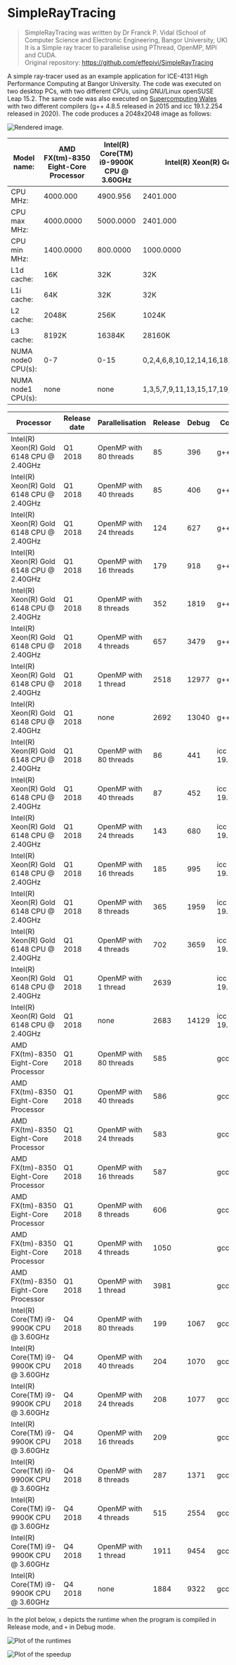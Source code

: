 # SimpleRayTracing

> SimpleRayTracing was written by Dr Franck P. Vidal (School of Computer Science and Electronic Engineering, Bangor University, UK)  
> It is a Simple ray tracer to parallelise using PThread, OpenMP, MPI and CUDA.  
> Original repository: https://github.com/effepivi/SimpleRayTracing

A simple ray-tracer used as an example application for ICE-4131 High Performance Computing at Bangor University. The code was executed on two desktop PCs, with two different CPUs, using GNU/Linux openSUSE Leap 15.2.
The same code was also executed on [Supercomputing Wales](https://www.supercomputing.wales/) with two different compilers (g++ 4.8.5 released in 2015 and icc 19.1.2.254 released in 2020).
The code produces a 2048x2048 image as follows:

![Rendered image.](assets/test.jpg)

| Model name:        | AMD FX(tm)-8350 Eight-Core Processor | Intel(R) Core(TM) i9-9900K CPU @ 3.60GHz | Intel(R) Xeon(R) Gold 6148 CPU @ 2.40GHz               |
| ------------------ | ------------------------------------ | ---------------------------------------- | ------------------------------------------------------ |
| CPU MHz:           | 4000.000                             | 4900.956                                 | 2401.000                                               |
| CPU max MHz:       | 4000.0000                            | 5000.0000                                | 2401.000                                               |
| CPU min MHz:       | 1400.0000                            | 800.0000                                 | 1000.0000                                              |
| L1d cache:         | 16K                                  | 32K                                      | 32K                                                    |
| L1i cache:         | 64K                                  | 32K                                      | 32K                                                    |
| L2 cache:          | 2048K                                | 256K                                     | 1024K                                                  |
| L3 cache:          | 8192K                                | 16384K                                   | 28160K                                                 |
| NUMA node0 CPU(s): | 0-7                                  | 0-15                                     | 0,2,4,6,8,10,12,14,16,18,20,22,24,26,28,30,32,34,36,38 |
| NUMA node1 CPU(s): | none                                 | none                                     | 1,3,5,7,9,11,13,15,17,19,21,23,25,27,29,31,33,35,37,39 |

| Processor                                | Release date | Parallelisation        | Release | Debug | Compiler       |
| ---------------------------------------- | ------------ | ---------------------- | ------- | ----- | -------------- |
| Intel(R) Xeon(R) Gold 6148 CPU @ 2.40GHz | Q1 2018      | OpenMP with 80 threads | 85      | 396   | g++ 4.8.5      |
| Intel(R) Xeon(R) Gold 6148 CPU @ 2.40GHz | Q1 2018      | OpenMP with 40 threads | 85      | 406   | g++ 4.8.5      |
| Intel(R) Xeon(R) Gold 6148 CPU @ 2.40GHz | Q1 2018      | OpenMP with 24 threads | 124     | 627   | g++ 4.8.5      |
| Intel(R) Xeon(R) Gold 6148 CPU @ 2.40GHz | Q1 2018      | OpenMP with 16 threads | 179     | 918   | g++ 4.8.5      |
| Intel(R) Xeon(R) Gold 6148 CPU @ 2.40GHz | Q1 2018      | OpenMP with 8 threads  | 352     | 1819  | g++ 4.8.5      |
| Intel(R) Xeon(R) Gold 6148 CPU @ 2.40GHz | Q1 2018      | OpenMP with 4 threads  | 657     | 3479  | g++ 4.8.5      |
| Intel(R) Xeon(R) Gold 6148 CPU @ 2.40GHz | Q1 2018      | OpenMP with 1 thread   | 2518    | 12977 | g++ 4.8.5      |
| Intel(R) Xeon(R) Gold 6148 CPU @ 2.40GHz | Q1 2018      | none                   | 2692    | 13040 | g++ 4.8.5      |
| Intel(R) Xeon(R) Gold 6148 CPU @ 2.40GHz | Q1 2018      | OpenMP with 80 threads | 86      | 441   | icc 19.1.2.254 |
| Intel(R) Xeon(R) Gold 6148 CPU @ 2.40GHz | Q1 2018      | OpenMP with 40 threads | 87      | 452   | icc 19.1.2.254 |
| Intel(R) Xeon(R) Gold 6148 CPU @ 2.40GHz | Q1 2018      | OpenMP with 24 threads | 143     | 680   | icc 19.1.2.254 |
| Intel(R) Xeon(R) Gold 6148 CPU @ 2.40GHz | Q1 2018      | OpenMP with 16 threads | 185     | 995   | icc 19.1.2.254 |
| Intel(R) Xeon(R) Gold 6148 CPU @ 2.40GHz | Q1 2018      | OpenMP with 8 threads  | 365     | 1959  | icc 19.1.2.254 |
| Intel(R) Xeon(R) Gold 6148 CPU @ 2.40GHz | Q1 2018      | OpenMP with 4 threads  | 702     | 3659  | icc 19.1.2.254 |
| Intel(R) Xeon(R) Gold 6148 CPU @ 2.40GHz | Q1 2018      | OpenMP with 1 thread   | 2639    |       | icc 19.1.2.254 |
| Intel(R) Xeon(R) Gold 6148 CPU @ 2.40GHz | Q1 2018      | none                   | 2683    | 14129 | icc 19.1.2.254 |
| AMD FX(tm)-8350 Eight-Core Processor     | Q1 2018      | OpenMP with 80 threads | 585     |       | gcc 7.5.0      |
| AMD FX(tm)-8350 Eight-Core Processor     | Q1 2018      | OpenMP with 40 threads | 586     |       | gcc 7.5.0      |
| AMD FX(tm)-8350 Eight-Core Processor     | Q1 2018      | OpenMP with 24 threads | 583     |       | gcc 7.5.0      |
| AMD FX(tm)-8350 Eight-Core Processor     | Q1 2018      | OpenMP with 16 threads | 587     |       | gcc 7.5.0      |
| AMD FX(tm)-8350 Eight-Core Processor     | Q1 2018      | OpenMP with 8 threads  | 606     |       | gcc 7.5.0      |
| AMD FX(tm)-8350 Eight-Core Processor     | Q1 2018      | OpenMP with 4 threads  | 1050    |       | gcc 7.5.0      |
| AMD FX(tm)-8350 Eight-Core Processor     | Q1 2018      | OpenMP with 1 thread   | 3981    |       | gcc 7.5.0      |
| Intel(R) Core(TM) i9-9900K CPU @ 3.60GHz | Q4 2018      | OpenMP with 80 threads | 199     | 1067  | gcc 7.5.0      |
| Intel(R) Core(TM) i9-9900K CPU @ 3.60GHz | Q4 2018      | OpenMP with 40 threads | 204     | 1070  | gcc 7.5.0      |
| Intel(R) Core(TM) i9-9900K CPU @ 3.60GHz | Q4 2018      | OpenMP with 24 threads | 208     | 1077  | gcc 7.5.0      |
| Intel(R) Core(TM) i9-9900K CPU @ 3.60GHz | Q4 2018      | OpenMP with 16 threads | 209     |       | gcc 7.5.0      |
| Intel(R) Core(TM) i9-9900K CPU @ 3.60GHz | Q4 2018      | OpenMP with 8 threads  | 287     | 1371  | gcc 7.5.0      |
| Intel(R) Core(TM) i9-9900K CPU @ 3.60GHz | Q4 2018      | OpenMP with 4 threads  | 515     | 2554  | gcc 7.5.0      |
| Intel(R) Core(TM) i9-9900K CPU @ 3.60GHz | Q4 2018      | OpenMP with 1 thread   | 1911    | 9454  | gcc 7.5.0      |
| Intel(R) Core(TM) i9-9900K CPU @ 3.60GHz | Q4 2018      | none                   | 1884    | 9322  | gcc 7.5.0      |

In the plot below, `x` depicts the runtime when the program is compiled in Release mode, and `+` in Debug mode.

![Plot of the runtimes](assets/runtimes.png)

![Plot of the speedup](assets/speedup.png)
